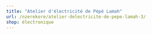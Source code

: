 ```yaml
---
title: "Atelier d'électricité de Pépé Lamah"
url: /nzerekore/atelier-delectricite-de-pepe-lamah-3/
shop: électronique
---
```

